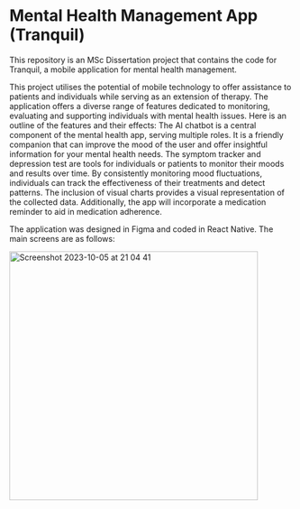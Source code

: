# Mental Health Management App (Tranquil)

This repository is an MSc Dissertation project that contains the code for Tranquil, a mobile application for mental health management.

This project utilises the potential of mobile technology to offer assistance to patients and individuals while serving as an extension of therapy. The application offers a diverse range of features dedicated to monitoring, evaluating and supporting individuals with mental health issues. Here is an outline of the features and their effects: The AI chatbot is a central component of the mental health app, serving multiple roles. It is a friendly companion that can improve the mood of the user and offer insightful information for your mental health needs. The symptom tracker and depression test are tools for individuals or patients to monitor their moods and results over time. By consistently monitoring mood fluctuations, individuals can track the effectiveness of their treatments and detect patterns. The inclusion of visual charts provides a visual representation of the collected data. Additionally, the app will incorporate a medication reminder to aid in medication adherence.

The application was designed in Figma and coded in React Native. The main screens are as follows:

<img width="441" alt="Screenshot 2023-10-05 at 21 04 41" width="500" src="https://github.com/CorruptX7/Mental-Health-Management-App/assets/38814527/b365a9e3-b522-46a3-a85c-095de843c06c">


